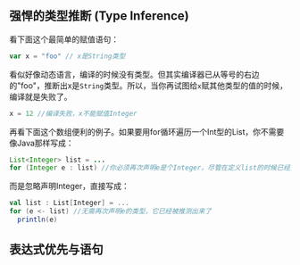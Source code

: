 
## 强悍的类型推断 (Type Inference)
看下面这个最简单的赋值语句：
```scala
var x = "foo" // x是String类型
```
看似好像动态语言，编译的时候没有类型。但其实编译器已从等号的右边的"foo"，推断出x是`String`类型。所以，当你再试图给`x`赋其他类型的值的时候，编译就是失败了。
```scala
x = 12 //编译失败，x不能赋值Integer
```
再看下面这个数组便利的例子。如果要用for循环遍历一个Int型的List，你不需要像Java那样写成：
```java
List<Integer> list = ...
for (Integer e : list) //你必须再次声明e是个Integer，尽管在定义list的时候已经声明过了
```
而是忽略声明Integer，直接写成：
```scala
val list : List[Integer] = ...
for (e <- list) //无需再次声明e的类型，它已经被推测出来了
  println(e)
```
## 表达式优先与语句
